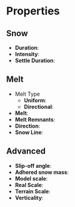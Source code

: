 

# Properties


## Snow

- **Duration**: 
- **Intensity**: 
- **Settle Duration**: 

## Melt

- Melt Type
  - **Uniform**: <desc>
  - **Directional**: <desc>
- **Melt**: 
- **Melt Remnants**: 
- **Direction**: 
- **Snow Line**: 

## Advanced

- **Slip-off angle**: 
- **Adhered snow mass**: 
- **Model scale**: 
- **Real Scale**: 
- **Terrain Scale**: 
- **Verticality**: 



